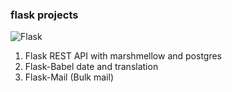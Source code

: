 ### flask projects

![Flask](https://img.shields.io/badge/flask-%23000.svg?style=for-the-badge&logo=flask&logoColor=white)


1. Flask REST API with marshmellow and postgres
2. Flask-Babel date and translation
3. Flask-Mail (Bulk mail)

